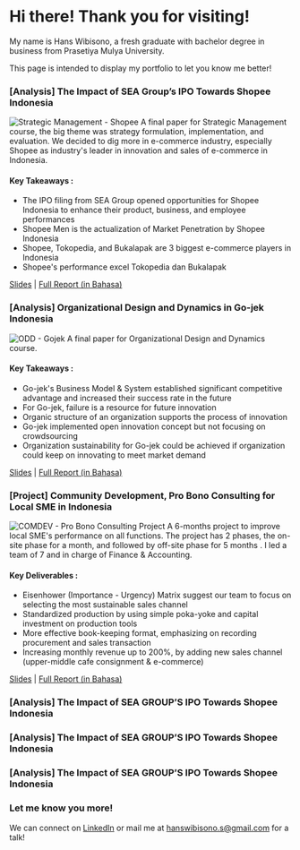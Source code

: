 # Hi there! Thank you for visiting!

My name is Hans Wibisono, a fresh graduate with bachelor degree in business from Prasetiya Mulya University.

This page is intended to display my portfolio to let you know me better!

### [Analysis] The Impact of SEA Group’s IPO Towards Shopee Indonesia 
![Strategic Management - Shopee](https://user-images.githubusercontent.com/74061521/98436664-c055b300-210f-11eb-80a1-c3cea7879e3b.jpg)
A final paper for Strategic Management course, the big theme was strategy formulation, implementation, and evaluation. We decided to dig more in e-commerce industry, especially Shopee as industry's leader in innovation and sales of e-commerce in Indonesia.
#### Key Takeaways :
* The IPO filing from SEA Group opened opportunities for Shopee Indonesia to enhance their product, business, and employee performances
* Shopee Men is the actualization of Market Penetration by Shopee Indonesia 
* Shopee, Tokopedia, and Bukalapak are 3 biggest e-commerce players in Indonesia
* Shopee's performance excel Tokopedia dan Bukalapak


[Slides](https://drive.google.com/file/d/1kLa41VSAOe1FPV0voDpLiyIx9iR2c_fh/view?usp=sharing) | [Full Report (in Bahasa)]()


### [Analysis] Organizational Design and Dynamics in Go-jek Indonesia
![ODD - Gojek](https://user-images.githubusercontent.com/74061521/98440267-80e89000-212a-11eb-9a4e-9c1ff9130543.jpg)
A final paper for Organizational Design and Dynamics course.
#### Key Takeaways :
* Go-jek's Business Model & System established significant competitive advantage and increased their success rate in the future
* For Go-jek, failure is a resource for future innovation
* Organic structure of an organization supports the process of innovation
* Go-jek implemented open innovation concept but not focusing on crowdsourcing
* Organization sustainability for Go-jek could be achieved if organization could keep on innovating to meet market demand


[Slides](https://drive.google.com/file/d/1TWPJL_x2e-yzom7HqSyYP_YvyLwiC9Ij/view?usp=sharing) | [Full Report (in Bahasa)]()


### [Project] Community Development, Pro Bono Consulting for Local SME in Indonesia
![COMDEV - Pro Bono Consulting Project](https://user-images.githubusercontent.com/74061521/98443450-e7c37480-213d-11eb-9cef-6c1d89355fe9.jpg)
A 6-months project to improve local SME's performance on all functions. The project has 2 phases, the on-site phase for a month, and followed by off-site phase for 5 months . I led a team of 7 and in charge of Finance & Accounting.


#### Key Deliverables :
* Eisenhower (Importance - Urgency) Matrix suggest our team to focus on selecting the most sustainable sales channel
* Standardized production by using simple poka-yoke and capital investment on production tools
* More effective book-keeping format, emphasizing on recording procurement and sales transaction 
* Increasing monthly revenue up to 200%, by adding new sales channel (upper-middle cafe consignment & e-commerce)

[Slides](https://drive.google.com/file/d/1aSwsC1TUqb_0HSwSEAMBSDNgK07SrHIQ/view?usp=sharing) | [Full Report (in Bahasa)]()


### [Analysis] The Impact of SEA GROUP’S IPO Towards Shopee Indonesia
### [Analysis] The Impact of SEA GROUP’S IPO Towards Shopee Indonesia
### [Analysis] The Impact of SEA GROUP’S IPO Towards Shopee Indonesia

### Let me know you more!
We can connect on [LinkedIn](https://www.linkedin.com/in/hans-wibisono/) or mail me at hanswibisono.s@gmail.com for a talk!
